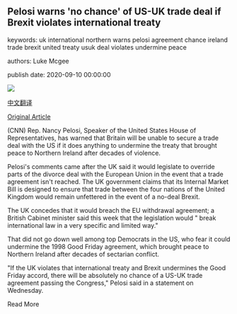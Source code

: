 ## Pelosi warns 'no chance' of US-UK trade deal if Brexit violates international treaty

keywords: uk international northern warns pelosi agreement chance ireland trade brexit united treaty usuk deal violates undermine peace

authors: Luke Mcgee

publish date: 2020-09-10 00:00:00

![](https://cdn.cnn.com/cnnnext/dam/assets/200802213951-nancy-pelosi-0731-super-tease.jpg)

[中文翻译](Pelosi%20warns%20%27no%20chance%27%20of%20US-UK%20trade%20deal%20if%20Brexit%20violates%20international%20treaty_zh.md)

[Original Article](https://edition.cnn.com/2020/09/10/politics/nancy-pelosi-brexit-congress-uk-gbr-intl/index.html)

(CNN) Rep. Nancy Pelosi, Speaker of the United States House of Representatives, has warned that Britain will be unable to secure a trade deal with the US if it does anything to undermine the treaty that brought peace to Northern Ireland after decades of violence.

Pelosi's comments came after the UK said it would legislate to override parts of the divorce deal with the European Union in the event that a trade agreement isn't reached. The UK government claims that its Internal Market Bill is designed to ensure that trade between the four nations of the United Kingdom would remain unfettered in the event of a no-deal Brexit.

The UK concedes that it would breach the EU withdrawal agreement; a British Cabinet minister said this week that the legislation would " break international law in a very specific and limited way."

That did not go down well among top Democrats in the US, who fear it could undermine the 1998 Good Friday agreement, which brought peace to Northern Ireland after decades of sectarian conflict.

"If the UK violates that international treaty and Brexit undermines the Good Friday accord, there will be absolutely no chance of a US-UK trade agreement passing the Congress," Pelosi said in a statement on Wednesday.

Read More